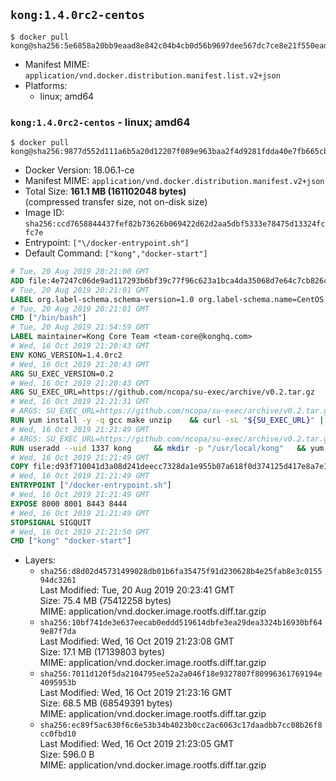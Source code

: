 ## `kong:1.4.0rc2-centos`

```console
$ docker pull kong@sha256:5e6858a20bb9eaad8e842c04b4cb0d56b9697dee567dc7ce8e21f550ead402f4
```

-	Manifest MIME: `application/vnd.docker.distribution.manifest.list.v2+json`
-	Platforms:
	-	linux; amd64

### `kong:1.4.0rc2-centos` - linux; amd64

```console
$ docker pull kong@sha256:9877d552d111a6b5a20d12207f089e963baa2f4d9281fdda40e7fb665cb607a6
```

-	Docker Version: 18.06.1-ce
-	Manifest MIME: `application/vnd.docker.distribution.manifest.v2+json`
-	Total Size: **161.1 MB (161102048 bytes)**  
	(compressed transfer size, not on-disk size)
-	Image ID: `sha256:ccd7658844437fef82b73626b069422d62d2aa5dbf5333e78475d13324fcfc7e`
-	Entrypoint: `["\/docker-entrypoint.sh"]`
-	Default Command: `["kong","docker-start"]`

```dockerfile
# Tue, 20 Aug 2019 20:21:00 GMT
ADD file:4e7247c06de9ad117293b6bf39c77f96c623a1bca4da35068d7e64c7cb826c08 in / 
# Tue, 20 Aug 2019 20:21:01 GMT
LABEL org.label-schema.schema-version=1.0 org.label-schema.name=CentOS Base Image org.label-schema.vendor=CentOS org.label-schema.license=GPLv2 org.label-schema.build-date=20190801
# Tue, 20 Aug 2019 20:21:01 GMT
CMD ["/bin/bash"]
# Tue, 20 Aug 2019 21:54:59 GMT
LABEL maintainer=Kong Core Team <team-core@konghq.com>
# Wed, 16 Oct 2019 21:20:43 GMT
ENV KONG_VERSION=1.4.0rc2
# Wed, 16 Oct 2019 21:20:43 GMT
ARG SU_EXEC_VERSION=0.2
# Wed, 16 Oct 2019 21:20:43 GMT
ARG SU_EXEC_URL=https://github.com/ncopa/su-exec/archive/v0.2.tar.gz
# Wed, 16 Oct 2019 21:21:31 GMT
# ARGS: SU_EXEC_URL=https://github.com/ncopa/su-exec/archive/v0.2.tar.gz SU_EXEC_VERSION=0.2
RUN yum install -y -q gcc make unzip 	&& curl -sL "${SU_EXEC_URL}" | tar -C /tmp -zxf - 	&& make -C "/tmp/su-exec-${SU_EXEC_VERSION}" 	&& cp "/tmp/su-exec-${SU_EXEC_VERSION}/su-exec" /usr/bin 	&& rm -fr "/tmp/su-exec-${SU_EXEC_VERSION}" 	&& yum autoremove -y -q gcc make 	&& yum clean all -q 	&& rm -fr /var/cache/yum/* /tmp/yum_save*.yumtx /root/.pki
# Wed, 16 Oct 2019 21:21:49 GMT
# ARGS: SU_EXEC_URL=https://github.com/ncopa/su-exec/archive/v0.2.tar.gz SU_EXEC_VERSION=0.2
RUN useradd --uid 1337 kong 	&& mkdir -p "/usr/local/kong" 	&& yum install -y https://bintray.com/kong/kong-rpm/download_file?file_path=centos/7/kong-$KONG_VERSION.el7.amd64.rpm 	&& yum clean all 	&& chown -R kong:0 /usr/local/kong 	&& chmod -R g=u /usr/local/kong
# Wed, 16 Oct 2019 21:21:49 GMT
COPY file:d93f710041d3a08d241deecc7328da1e955b07a618f0d374125d417e8a7e1640 in /docker-entrypoint.sh 
# Wed, 16 Oct 2019 21:21:49 GMT
ENTRYPOINT ["/docker-entrypoint.sh"]
# Wed, 16 Oct 2019 21:21:49 GMT
EXPOSE 8000 8001 8443 8444
# Wed, 16 Oct 2019 21:21:49 GMT
STOPSIGNAL SIGQUIT
# Wed, 16 Oct 2019 21:21:50 GMT
CMD ["kong" "docker-start"]
```

-	Layers:
	-	`sha256:d8d02d45731499028db01b6fa35475f91d230628b4e25fab8e3c015594dc3261`  
		Last Modified: Tue, 20 Aug 2019 20:23:41 GMT  
		Size: 75.4 MB (75412258 bytes)  
		MIME: application/vnd.docker.image.rootfs.diff.tar.gzip
	-	`sha256:10bf741de3e637eecab0eddd519614dbfe3ea29dea3324b16930bf649e87f7da`  
		Last Modified: Wed, 16 Oct 2019 21:23:08 GMT  
		Size: 17.1 MB (17139803 bytes)  
		MIME: application/vnd.docker.image.rootfs.diff.tar.gzip
	-	`sha256:7011d120f5da2104795ee52a2a046f18e9327807f80996361769194e4095953b`  
		Last Modified: Wed, 16 Oct 2019 21:23:16 GMT  
		Size: 68.5 MB (68549391 bytes)  
		MIME: application/vnd.docker.image.rootfs.diff.tar.gzip
	-	`sha256:ec89f5ac630f6c6e53b34b4023b0cc2ac6063c17daadbb7cc08b26f8cc0fbd10`  
		Last Modified: Wed, 16 Oct 2019 21:23:05 GMT  
		Size: 596.0 B  
		MIME: application/vnd.docker.image.rootfs.diff.tar.gzip
